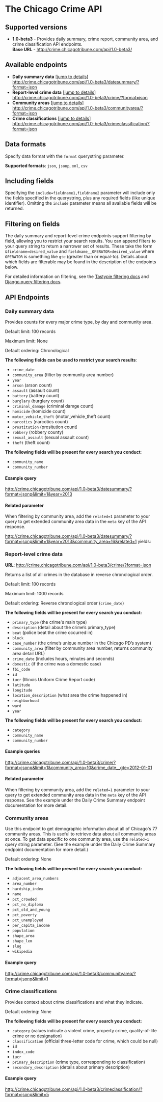 # The Chicago Crime API

## Supported versions

* **1.0-beta3** - Provides daily summary, crime report, community area, 
and crime classification API endpoints.<br />**Base URL** - http://crime.chicagotribune.com/api/1.0-beta3/

## Available endpoints

* **Daily summary data** [[jump to details](#daily-summary-data)]
<br />http://crime.chicagotribune.com/api/1.0-beta3/datesummary/?format=json<br />
* **Report-level crime data** [[jump to details](#report-level-crime-data)]
<br />http://crime.chicagotribune.com/api/1.0-beta3/crime/?format=json<br />
* **Community areas** [[jump to details](#community-areas)]
<br />http://crime.chicagotribune.com/api/1.0-beta3/communityarea/?format=json<br />
* **Crime classifications** [[jump to details](#crime-classifications)]
<br />http://crime.chicagotribune.com/api/1.0-beta3/crimeclassification/?format=json<br />

## Data formats

Specify data format with the `format` querystring parameter. 

**Supported formats**: `json`, `jsonp`, `xml`, `csv`

## Including fields

Specifying the `include=fieldname1,fieldname2` parameter will include only the fields specified in the querystring, 
plus any required fields (like unique identifier). Omitting the `include` parameter means all available fields will 
be returned.

## Filtering on fields

The daily summary and report-level crime endpoints support filtering by field, allowing you to restrict your search results. You can append filters to your query string to return a narrower set of results. These take the form `&fieldname=desired_value` and `fieldname__OPERATOR=desired_value` where `OPERATOR` is something like `gte` (greater than or equal-to). Details about which fields are filterable may be found in the description of the endpoints below.

For detailed information on filtering, see the [Tastypie filtering docs](http://django-tastypie.readthedocs.org/en/v0.9.11/resources.html#basic-filtering) and [Django query filtering docs](https://docs.djangoproject.com/en/dev/topics/db/queries/).

## API Endpoints

### Daily summary data

Provides counts for every major crime type, by day and community area.

Default limit: 100 records

Maximum limit: None

Default ordering: Chronological

**The following fields can be used to restrict your search results**:

* `crime_date`
* `community_area` (filter by community area number)
* `year`
* `arson` (arson count)
* `assault` (assault count)
* `battery` (battery count)
* `burglary` (burglary count)
* `criminal_damage` (criminal damge count)
* `homicide` (homicide count)
* `motor_vehicle_theft` (motor_vehicle_theft count)
* `narcotics` (narcotics count)
* `prostitution` (prositution count)
* `robbery` (robbery county)
* `sexual_assault` (sexual assault count)
* `theft` (theft count)

**The following fields will be present for every search you conduct**:

* `community_name`
* `community_number`

#### Example query

http://crime.chicagotribune.com/api/1.0-beta3/datesummary/?format=jsonp&limit=1&year=2013

<div data-api-url="http://crime.chicagotribune.com/api/1.0-beta3/datesummary/?format=jsonp&limit=1&year=2013"></div>


#### Related parameter

When filtering by community area, add the `related=1` parameter to 
your query to get extended community area data in the `meta` key of the 
API response.

http://crime.chicagotribune.com/api/1.0-beta3/datesummary/?format=jsonp&limit=1&year=2013&community_area=16&related=1 yields:

<div data-api-url="http://crime.chicagotribune.com/api/1.0-beta3/datesummary/?format=jsonp&limit=1&year=2013&community_area=16&related=1"></div>

### Report-level crime data 

**URL**: http://crime.chicagotribune.com/api/1.0-beta3/crime/?format=json

Returns a list of all crimes in the database in reverse chronological order.

Default limit: 100 records

Maximum limit: 1000 records

Default ordering: Reverse chronological order (`crime_date`)

**The following fields will be present for every search you conduct:**

* `primary_type` (the crime's main type)
* `description` (detail about the crime’s primary_type)
* `beat` (police beat the crime occurred in)
* `block`
* `case_number` (the crime’s unique number in the Chicago PD’s system)
* `community_area` (filter by community area number, returns community area detail URL)
* `crime_date` (includes hours, minutes and seconds)
* `domestic` (if the crime was a domestic case)
* `fbi_code`
* `id`
* `iucr` (Illinois Uniform Crime Report code)
* `latitude`
* `longitude`
* `location_description` (what area the crime happened in)
* `neighborhood`
* `ward`
* `year`

**The following fields will be present for every search you conduct:**
* `category`
* `community_name`
* `community_number`

#### Example queries

http://crime.chicagotribune.com/api/1.0-beta3/crime/?format=jsonp&limit=1&community_area=10&crime_date__gte=2012-01-01

<div data-api-url="http://crime.chicagotribune.com/api/1.0-beta3/crime/?format=jsonp&limit=1&community_area=10&crime_date__gte=2012-01-01"></div>

#### Related parameter

When filtering by community area, add the `related=1` parameter to 
your query to get extended community area data in the `meta` key of the 
API response. See the example under the Daily Crime Summary endpoint
documentation for more detail.

### Community areas
Use this endpoint to get demographic information about all of Chicago's 77 community areas. This is useful to retrieve data about all community areas at once. To get data specific to one community area, use the `related=1` query string parameter. (See the example under the Daily Crime Summary endpoint documentation for more detail.)

Default ordering: None

**The following fields will be present for every search you conduct:**

* `adjacent_area_numbers`
* `area_number`
* `hardship_index`
* `name`
* `pct_crowded`
* `pct_no_diploma`
* `pct_old_and_young`
* `pct_poverty`
* `pct_unemployed`
* `per_capita_income`
* `population`
* `shape_area`
* `shape_len`
* `slug`
* `wikipedia`

#### Example query

http://crime.chicagotribune.com/api/1.0-beta3/communityarea/?format=jsonp&limit=1

<div data-api-url="http://crime.chicagotribune.com/api/1.0-beta3/communityarea/?format=jsonp&limit=1"></div>

### Crime classifications

Provides context about crime classifications and what they indicate.

Default ordering: None

**The following fields will be present for every search you conduct:**

* `category` (values indicate a violent crime, property crime, quality-of-life crime or no designation)
* `classification` (official three-letter code for crime, which could be null)
* `id`
* `index_code`
* `iucr`
* `primary_description` (crime type, corresponding to classification)
* `secondary_description` (details about primary description)

#### Example query

http://crime.chicagotribune.com/api/1.0-beta3/crimeclassification/?format=jsonp&limit=5

<div data-api-url="http://crime.chicagotribune.com/api/1.0-beta3/crimeclassification/?format=jsonp&limit=5"></div>



